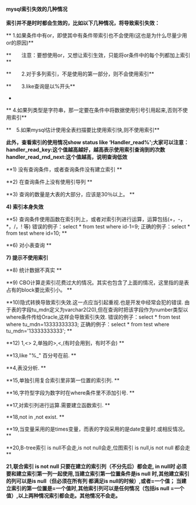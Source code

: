 #### mysql索引失效的几种情况

**索引并不是时时都会生效的，比如以下几种情况，将导致索引失效：**

**    1.如果条件中有or，即使其中有条件带索引也不会使用(这也是为什么尽量少用or的原因)**

**　　注意：要想使用or，又想让索引生效，只能将or条件中的每个列都加上索引**

**　　2.对于多列索引，不是使用的第一部分，则不会使用索引**

**　　3.like查询是以%开头**

*

**    4.如果列类型是字符串，那一定要在条件中将数据使用引号引用起来,否则不使用索引**

**　5.如果mysql估计使用全表扫描要比使用索引快,则不使用索引**

**此外，查看索引的使用情况show status like ‘Handler_read%';大家可以注意：handler_read_key:这个值越高越好，越高表示使用索引查询到的次数handler_read_rnd_next:这个值越高，说明查询低效**

**1) 没有查询条件，或者查询条件没有建立索引 **

**2) 在查询条件上没有使用引导列 **

**3) 查询的数量是大表的大部分，应该是30％以上。 **

**4) 索引本身失效**

**5) 查询条件使用函数在索引列上，或者对索引列进行运算，运算包括(+，-，\*，/，! 等) 错误的例子：select * from test where id-1=9; 正确的例子：select * from test where id=10; **

**6) 对小表查询 **

**7) 提示不使用索引**

**8) 统计数据不真实 **

**9) CBO计算走索引花费过大的情况。其实也包含了上面的情况，这里指的是表占有的block要比索引小。 **

**10)隐式转换导致索引失效.这一点应当引起重视.也是开发中经常会犯的错误. 由于表的字段tu_mdn定义为varchar2(20),但在查询时把该字段作为number类型以where条件传给Oracle,这样会导致索引失效. 错误的例子：select \* from test where tu_mdn=13333333333; 正确的例子：select * from test where tu_mdn='13333333333'; **

**12) 1,<> 2,单独的>,<,(有时会用到，有时不会) **

**13,like "%_" 百分号在前. **

**4,表没分析. **

**15,单独引用复合索引里非第一位置的索引列. **

**16,字符型字段为数字时在where条件里不添加引号. **

**17,对索引列进行运算.需要建立函数索引. **

**18,not in ,not exist. **

**19,当变量采用的是times变量，而表的字段采用的是date变量时.或相反情况。 **

**20,B-tree索引 is null不会走,is not null会走,位图索引 is null,is not null 都会走 **

**21,联合索引 is not null 只要在建立的索引列（不分先后）都会走, in null时 必须要和建立索引第一列一起使用,当建立索引第一位置条件是is null 时,其他建立索引的列可以是is null（但必须在所有列 都满足is null的时候）,或者=一个值； 当建立索引的第一位置是=一个值时,其他索引列可以是任何情况（包括is null =一个值）,以上两种情况索引都会走。其他情况不会走。**